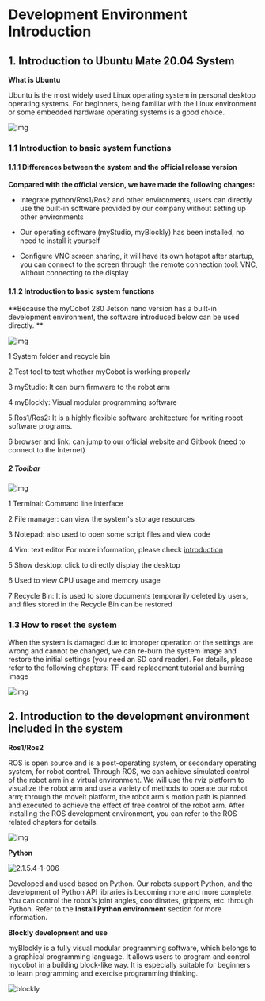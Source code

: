 # Development Environment Introduction

## 1. Introduction to Ubuntu Mate 20.04 System

**What is Ubuntu**

Ubuntu is the most widely used Linux operating system in personal desktop operating systems. For beginners, being familiar with the Linux environment or some embedded hardware operating systems is a good choice.

![img](../../../resource\3-FunctionsAndApplications\5.BasicFunction\5.1-Functionlnstruction/system.png)

### 1.1 Introduction to basic system functions

#### 1.1.1 Differences between the system and the official release version

**Compared with the official version, we have made the following changes:**

- Integrate python/Ros1/Ros2 and other environments, users can directly use the built-in software provided by our company without setting up other environments

- Our operating software (myStudio, myBlockly) has been installed, no need to install it yourself

- Configure VNC screen sharing, it will have its own hotspot after startup, you can connect to the screen through the remote connection tool: VNC, without connecting to the display

#### 1.1.2 Introduction to basic system functions

**Because the myCobot 280 Jetson nano version has a built-in development environment, the software introduced below can be used directly. **

![img](../../../resource\3-FunctionsAndApplications\5.BasicFunction\5.1-Functionlnstruction/2.1.5.4-1-002.png)

1 System folder and recycle bin

2 Test tool to test whether myCobot is working properly

3 myStudio: It can burn firmware to the robot arm

4 myBlockly: Visual modular programming software

5 Ros1/Ros2: It is a highly flexible software architecture for writing robot software programs.

6 browser and link: can jump to our official website and Gitbook (need to connect to the Internet)

##### 2 Toolbar

![img](../../../resource\3-FunctionsAndApplications\5.BasicFunction\5.1-Functionlnstruction/2.1.5.4-1-003.png)

1 Terminal: Command line interface

2 File manager: can view the system's storage resources

3 Notepad: also used to open some script files and view code

4 Vim: text editor For more information, please check [introduction](https://zh.wikipedia.org/zh-hans/Vim)

5 Show desktop: click to directly display the desktop

6 Used to view CPU usage and memory usage

7 Recycle Bin: It is used to store documents temporarily deleted by users, and files stored in the Recycle Bin can be restored

### 1.3 How to reset the system

When the system is damaged due to improper operation or the settings are wrong and cannot be changed, we can re-burn the system image and restore the initial settings (you need an SD card reader). For details, please refer to the following chapters: TF card replacement tutorial and burning image

![img](../../../resource\3-FunctionsAndApplications\5.BasicFunction\5.1-Functionlnstruction/systemup3.png)

## 2. Introduction to the development environment included in the system

**Ros1/Ros2**

ROS is open source and is a post-operating system, or secondary operating system, for robot control. Through ROS, we can achieve simulated control of the robot arm in a virtual environment. We will use the rviz platform to visualize the robot arm and use a variety of methods to operate our robot arm; through the moveit platform, the robot arm's motion path is planned and executed to achieve the effect of free control of the robot arm. After installing the ROS development environment, you can refer to the ROS related chapters for details.

![img](../../../resource\3-FunctionsAndApplications\5.BasicFunction\5.1-Functionlnstruction//open-2.png)

**Python**

![2.1.5.4-1-006](../../../resource\3-FunctionsAndApplications\5.BasicFunction\5.1-Functionlnstruction/2.4.png)

Developed and used based on Python. Our robots support Python, and the development of Python API libraries is becoming more and more complete. You can control the robot's joint angles, coordinates, grippers, etc. through Python. Refer to the **Install Python environment** section for more information.

**Blockly development and use**

myBlockly is a fully visual modular programming software, which belongs to a graphical programming language. It allows users to program and control mycobot in a building block-like way. It is especially suitable for beginners to learn programming and exercise programming thinking.

![blockly](../../../resource\3-FunctionsAndApplications\5.BasicFunction\5.1-Functionlnstruction/E.png)